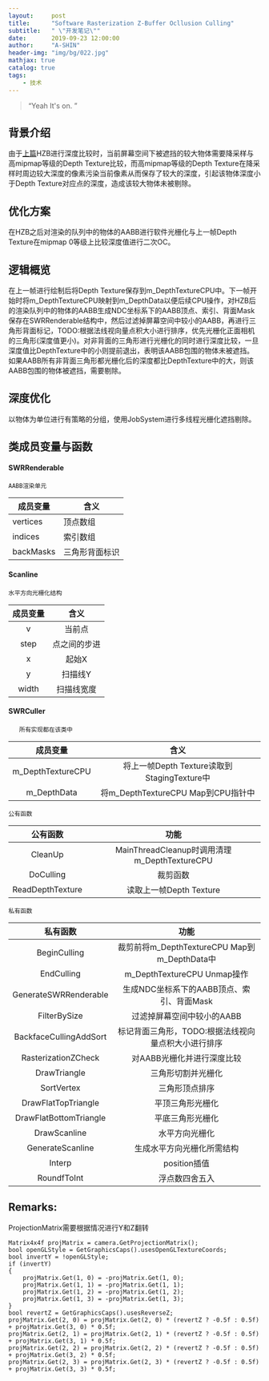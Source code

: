 ```yaml
---
layout:     post
title:      "Software Rasterization Z-Buffer Ocllusion Culling"
subtitle:   " \"开发笔记\""
date:       2019-09-23 12:00:00
author:     "A-SHIN"
header-img: "img/bg/022.jpg"
mathjax: true
catalog: true
tags:
    - 技术
---
```


> “Yeah It's on. ”

## 背景介绍  
由于[上篇](https://huangx916.github.io/2019/09/16/hzb/)HZB进行深度比较时，当前屏幕空间下被遮挡的较大物体需要降采样与高mipmap等级的Depth Texture比较，而高mipmap等级的Depth Texture在降采样时周边较大深度的像素污染当前像素从而保存了较大的深度，引起该物体深度小于Depth Texture对应点的深度，造成该较大物体未被剔除。

## 优化方案
在HZB之后对渲染的队列中的物体的AABB进行软件光栅化与上一帧Depth Texture在mipmap 0等级上比较深度值进行二次OC。

## 逻辑概览
在上一帧进行绘制后将Depth Texture保存到m_DepthTextureCPU中。下一帧开始时将m_DepthTextureCPU映射到m_DepthData以便后续CPU操作，对HZB后的渲染队列中的物体的AABB生成NDC坐标系下的AABB顶点、索引、背面Mask保存在SWRRenderable结构中，然后过滤掉屏幕空间中较小的AABB，再进行三角形背面标记，TODO:根据法线视向量点积大小进行排序，优先光栅化正面相机的三角形(深度值更小)。对非背面的三角形进行光栅化的同时进行深度比较，一旦深度值比DepthTexture中的小则提前退出，表明该AABB包围的物体未被遮挡。如果AABB所有非背面三角形都光栅化后的深度都比DepthTexture中的大，则该AABB包围的物体被遮挡，需要剔除。

## 深度优化
以物体为单位进行有策略的分组，使用JobSystem进行多线程光栅化遮挡剔除。

## 类成员变量与函数
#### SWRRenderable
    AABB渲染单元  
| 成员变量 | 含义 |
| ---- | ---- |
| vertices | 顶点数组 |  
| indices | 索引数组 |  
| backMasks | 三角形背面标识 |  

#### Scanline
    水平方向光栅化结构  
成员变量 | 含义  
:-: | :-:
v | 当前点
step | 点之间的步进
x | 起始X
y | 扫描线Y
width | 扫描线宽度

#### SWRCuller
       所有实现都在该类中  
成员变量 | 含义  
:-: | :-:
m_DepthTextureCPU | 将上一帧Depth Texture读取到StagingTexture中
m_DepthData	| 将m_DepthTextureCPU Map到CPU指针中

    公有函数  
公有函数 | 功能  
:-: | :-:
CleanUp	| MainThreadCleanup时调用清理m_DepthTextureCPU
DoCulling |	裁剪函数
ReadDepthTexture |	读取上一帧Depth Texture

    私有函数  
私有函数 | 功能  
:-: | :-:
BeginCulling | 裁剪前将m_DepthTextureCPU Map到m_DepthData中
EndCulling | m_DepthTextureCPU Unmap操作
GenerateSWRRenderable | 生成NDC坐标系下的AABB顶点、索引、背面Mask
FilterBySize | 过滤掉屏幕空间中较小的AABB
BackfaceCullingAddSort | 标记背面三角形，TODO:根据法线视向量点积大小进行排序
RasterizationZCheck |	对AABB光栅化并进行深度比较
DrawTriangle | 三角形切割并光栅化
SortVertex | 三角形顶点排序
DrawFlatTopTriangle | 平顶三角形光栅化
DrawFlatBottomTriangle | 平底三角形光栅化
DrawScanline | 水平方向光栅化
GenerateScanline | 生成水平方向光栅化所需结构
Interp | position插值
RoundfToInt | 浮点数四舍五入

## Remarks:
ProjectionMatrix需要根据情况进行Y和Z翻转
```
Matrix4x4f projMatrix = camera.GetProjectionMatrix();
bool openGLStyle = GetGraphicsCaps().usesOpenGLTextureCoords;
bool invertY = !openGLStyle;
if (invertY)
{
	projMatrix.Get(1, 0) = -projMatrix.Get(1, 0);
	projMatrix.Get(1, 1) = -projMatrix.Get(1, 1);
	projMatrix.Get(1, 2) = -projMatrix.Get(1, 2);
	projMatrix.Get(1, 3) = -projMatrix.Get(1, 3);
}
bool revertZ = GetGraphicsCaps().usesReverseZ;
projMatrix.Get(2, 0) = projMatrix.Get(2, 0) * (revertZ ? -0.5f : 0.5f) + projMatrix.Get(3, 0) * 0.5f;
projMatrix.Get(2, 1) = projMatrix.Get(2, 1) * (revertZ ? -0.5f : 0.5f) + projMatrix.Get(3, 1) * 0.5f;
projMatrix.Get(2, 2) = projMatrix.Get(2, 2) * (revertZ ? -0.5f : 0.5f) + projMatrix.Get(3, 2) * 0.5f;
projMatrix.Get(2, 3) = projMatrix.Get(2, 3) * (revertZ ? -0.5f : 0.5f) + projMatrix.Get(3, 3) * 0.5f;
```